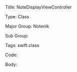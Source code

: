 Title:  NoteDisplayViewController

Type:   Class

Major Group: Notenik

Sub Group:   

Tags:   swift.class

Code:



Body:


